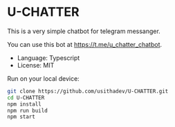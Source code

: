 # U-CHATTER
This is a very simple chatbot for telegram messanger.     

You can use this bot at https://t.me/u_chatter_chatbot.

- Language: Typescript
- License: MIT  

Run on your local device:  

```bash
git clone https://github.com/usithadev/U-CHATTER.git  
cd U-CHATTER  
npm install  
npm run build  
npm start  
```
